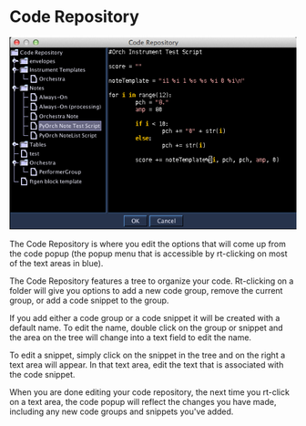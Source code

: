 # Code Repository

![Code Repository](../../../images/codeRepository.png)

The Code Repository is where you edit the options that will come up from
the code popup (the popup menu that is accessible by rt-clicking on most
of the text areas in blue).

The Code Repository features a tree to organize your code. Rt-clicking
on a folder will give you options to add a new code group, remove the
current group, or add a code snippet to the group.

If you add either a code group or a code snippet it will be created with
a default name. To edit the name, double click on the group or snippet
and the area on the tree will change into a text field to edit the name.

To edit a snippet, simply click on the snippet in the tree and on the
right a text area will appear. In that text area, edit the text that is
associated with the code snippet.

When you are done editing your code repository, the next time you
rt-click on a text area, the code popup will reflect the changes you
have made, including any new code groups and snippets you've added.
